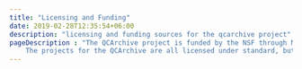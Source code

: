 ```yaml
---
title: "Licensing and Funding"
date: 2019-02-28T12:35:54+06:00
description: "licensing and funding sources for the qcarchive project"
pageDescription : "The QCArchive project is funded by the NSF through MolSSI and grant FILL_IN_GRANT. 
    The projects for the QCArchive are all licensed under standard, but separate BSD 3-Clause Licenses per project"
---
```


